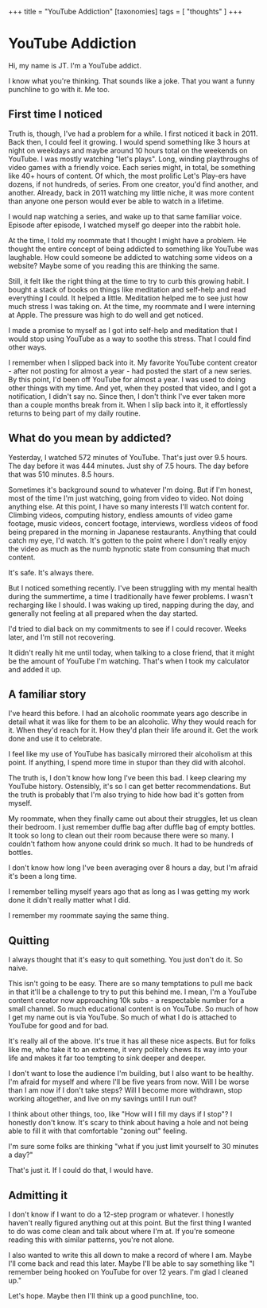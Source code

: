 +++
title = "YouTube Addiction"
[taxonomies]
tags = [ "thoughts" ]
+++

# YouTube Addiction

Hi, my name is JT. I'm a YouTube addict.

I know what you're thinking. That sounds like a joke. That you want a funny punchline to go with it. Me too.

## First time I noticed

Truth is, though, I've had a problem for a while. I first noticed it back in 2011. Back then, I could feel it growing. I would spend something like 3 hours at night on weekdays and maybe around 10 hours total on the weekends on YouTube. I was mostly watching "let's plays". Long, winding playthroughs of video games with a friendly voice. Each series might, in total, be something like 40+ hours of content. Of which, the most prolific Let's Play-ers have dozens, if not hundreds, of series. From one creator, you'd find another, and another. Already, back in 2011 watching my little niche, it was more content than anyone one person would ever be able to watch in a lifetime.

I would nap watching a series, and wake up to that same familiar voice. Episode after episode, I watched myself go deeper into the rabbit hole.

At the time, I told my roommate that I thought I might have a problem. He thought the entire concept of being addicted to something like YouTube was laughable. How could someone be addicted to watching some videos on a website? Maybe some of you reading this are thinking the same.

Still, it felt like the right thing at the time to try to curb this growing habit. I bought a stack of books on things like meditation and self-help and read everything I could. It helped a little. Meditation helped me to see just how much stress I was taking on. At the time, my roommate and I were interning at Apple. The pressure was high to do well and get noticed.

I made a promise to myself as I got into self-help and meditation that I would stop using YouTube as a way to soothe this stress. That I could find other ways.

I remember when I slipped back into it. My favorite YouTube content creator - after not posting for almost a year - had posted the start of a new series. By this point, I'd been off YouTube for almost a year. I was used to doing other things with my time. And yet, when they posted that video, and I got a notification, I didn't say no. Since then, I don't think I've ever taken more than a couple months break from it. When I slip back into it, it effortlessly returns to being part of my daily routine.

## What do you mean by addicted?

Yesterday, I watched 572 minutes of YouTube. That's just over 9.5 hours. The day before it was 444 minutes. Just shy of 7.5 hours. The day before that was 510 minutes. 8.5 hours.

Sometimes it's background sound to whatever I'm doing. But if I'm honest, most of the time I'm just watching, going from video to video. Not doing anything else. At this point, I have so many interests I'll watch content for. Climbing videos, computing history, endless amounts of video game footage, music videos, concert footage, interviews, wordless videos of food being prepared in the morning in Japanese restaurants. Anything that could catch my eye, I'd watch. It's gotten to the point where I don't really enjoy the video as much as the numb hypnotic state from consuming that much content.

It's safe. It's always there.

But I noticed something recently. I've been struggling with my mental health during the summertime, a time I traditionally have fewer problems. I wasn't recharging like I should. I was waking up tired, napping during the day, and generally not feeling at all prepared when the day started.

I'd tried to dial back on my commitments to see if I could recover. Weeks later, and I'm still not recovering.

It didn't really hit me until today, when talking to a close friend, that it might be the amount of YouTube I'm watching. That's when I took my calculator and added it up.

## A familiar story

I've heard this before. I had an alcoholic roommate years ago describe in detail what it was like for them to be an alcoholic. Why they would reach for it. When they'd reach for it. How they'd plan their life around it. Get the work done and use it to celebrate.

I feel like my use of YouTube has basically mirrored their alcoholism at this point. If anything, I spend more time in stupor than they did with alcohol.

The truth is, I don't know how long I've been this bad. I keep clearing my YouTube history. Ostensibly, it's so I can get better recommendations. But the truth is probably that I'm also trying to hide how bad it's gotten from myself.

My roommate, when they finally came out about their struggles, let us clean their bedroom. I just remember duffle bag after duffle bag of empty bottles. It took so long to clean out their room because there were so many. I couldn't fathom how anyone could drink so much. It had to be hundreds of bottles.

I don't know how long I've been averaging over 8 hours a day, but I'm afraid it's been a long time.

I remember telling myself years ago that as long as I was getting my work done it didn't really matter what I did.

I remember my roommate saying the same thing.

## Quitting

I always thought that it's easy to quit something. You just don't do it. So naive.

This isn't going to be easy. There are so many temptations to pull me back in that it'll be a challenge to try to put this behind me. I mean, I'm a YouTube content creator now approaching 10k subs - a respectable number for a small channel. So much educational content is on YouTube. So much of how I get my name out is via YouTube. So much of what I do is attached to YouTube for good and for bad.

It's really all of the above. It's true it has all these nice aspects. But for folks like me, who take it to an extreme, it very politely chews its way into your life and makes it far too tempting to sink deeper and deeper.

I don't want to lose the audience I'm building, but I also want to be healthy. I'm afraid for myself and where I'll be five years from now. Will I be worse than I am now if I don't take steps? Will I become more withdrawn, stop working altogether, and live on my savings until I run out?

I think about other things, too, like "How will I fill my days if I stop"? I honestly don't know. It's scary to think about having a hole and not being able to fill it with that comfortable "zoning out" feeling.

I'm sure some folks are thinking "what if you just limit yourself to 30 minutes a day?" 

That's just it. If I could do that, I would have.

## Admitting it

I don't know if I want to do a 12-step program or whatever. I honestly haven't really figured anything out at this point. But the first thing I wanted to do was come clean and talk about where I'm at. If you're someone reading this with similar patterns, you're not alone.

I also wanted to write this all down to make a record of where I am. Maybe I'll come back and read this later. Maybe I'll be able to say something like "I remember being hooked on YouTube for over 12 years. I'm glad I cleaned up."

Let's hope. Maybe then I'll think up a good punchline, too.